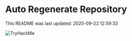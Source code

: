 # Auto Regenerate Repository

This README was last updated: 2025-09-22 12:59:33

 ![TryHackMe](https://tryhackme.com/badge/533634)